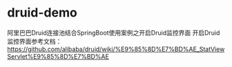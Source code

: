 # druid-demo
阿里巴巴Druid连接池结合SpringBoot使用案例之开启Druid监控界面
开启Druid监控界面参考文档：https://github.com/alibaba/druid/wiki/%E9%85%8D%E7%BD%AE_StatViewServlet%E9%85%8D%E7%BD%AE
